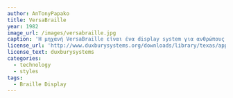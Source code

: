 ```yaml
---
author: AnTonyPapako
title: VersaBraille
year: 1982
image_url: /images/versabraille.jpg
caption: 'Η μηχανή VersaBraille είναι ένα display system για ανθρώπους με ειδικές ανάγκες όρασης. Οι διάφορες λειτουργίες, όπως η γραφή ενός κειμένου και η μετατροπή ενός υπάρχον κειμένου σε μορφή braille για ανάγνωση, χρησιμοποιούνται μέσω των πλήκτρων και της ταινίας braille.'
license_url: 'http://www.duxburysystems.org/downloads/library/texas/apple/cnthesis/versabr.htm'
license_text: duxburysystems
categories:
  - technology
  - styles
tags:
  - Braille Display
---
```

